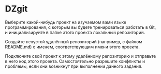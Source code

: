 # DZgit

Выберите какой-нибудь проект на изучаемом вами языке программирования, 
с которым вы будете тренироваться работать в Git, и инициализируйте в папке этого проекта локальный репозиторий.

Создайте непустой удалённый репозиторий (например, с файлом README.md) с именем, соответствующим имени этого проекта.

Подключите свой проект к этому удалённому репозиторию и отправьте в него код этого проекта. 
Самостоятельно разрешите конфликты и проблемы, если они возникнут при выполнении данного задания.
